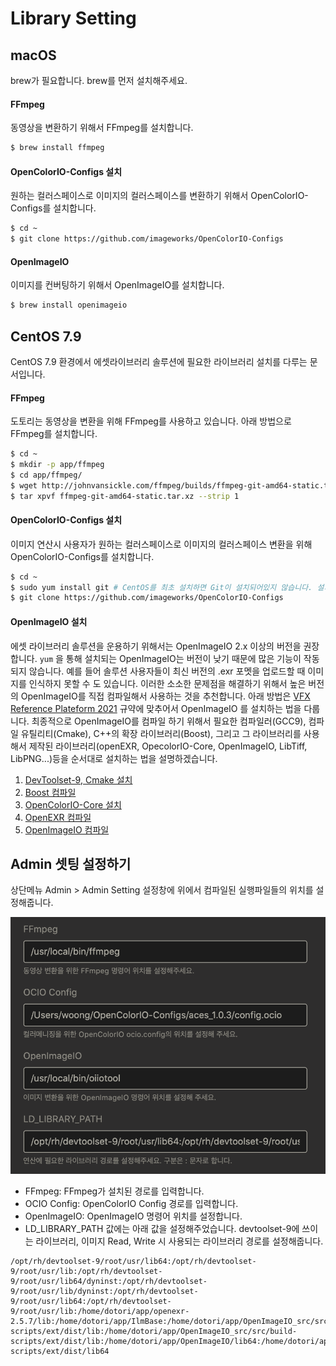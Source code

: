 # Library Setting

## macOS
brew가 필요합니다. brew를 먼저 설치해주세요.

#### FFmpeg
동영상을 변환하기 위해서 FFmpeg를 설치합니다.

```bash
$ brew install ffmpeg
```

#### OpenColorIO-Configs 설치
원하는 컬러스페이스로 이미지의 컬러스페이스를 변환하기 위해서 OpenColorIO-Configs를 설치합니다.

```bash
$ cd ~
$ git clone https://github.com/imageworks/OpenColorIO-Configs
```

#### OpenImageIO
이미지를 컨버팅하기 위해서 OpenImageIO를 설치합니다.

```bash
$ brew install openimageio
```

## CentOS 7.9
CentOS 7.9 환경에서 에셋라이브러리 솔루션에 필요한 라이브러리 설치를 다루는 문서입니다.

#### FFmpeg
도토리는 동영상을 변환을 위해 FFmpeg를 사용하고 있습니다. 아래 방법으로 FFmpeg를 설치합니다.
```bash
$ cd ~
$ mkdir -p app/ffmpeg
$ cd app/ffmpeg/
$ wget http://johnvansickle.com/ffmpeg/builds/ffmpeg-git-amd64-static.tar.xz
$ tar xpvf ffmpeg-git-amd64-static.tar.xz --strip 1
```

#### OpenColorIO-Configs 설치
이미지 연산시 사용자가 원하는 컬러스페이스로 이미지의 컬러스페이스 변환을 위해 OpenColorIO-Configs를 설치합니다.
```bash
$ cd ~
$ sudo yum install git # CentOS를 최초 설치하면 Git이 설치되어있지 않습니다. 설치합니다.
$ git clone https://github.com/imageworks/OpenColorIO-Configs
```

#### OpenImageIO 설치
에셋 라이브러리 솔루션을 운용하기 위해서는 OpenImageIO 2.x 이상의 버전을 권장합니다.
`yum` 을 통해 설치되는 OpenImageIO는 버전이 낮기 때문에 많은 기능이 작동되지 않습니다. 예를 들어 솔루션 사용자들이 최신 버전의 .exr 포멧을 업로드할 때 이미지를 인식하지 못할 수 도 있습니다. 이러한 소소한 문제점을 해결하기 위해서 높은 버전의 OpenImageIO를 직접 컴파일해서 사용하는 것을 추천합니다.
아래 방법은 [VFX Reference Plateform 2021](https://vfxplatform.com) 규약에 맞추어서 OpenImageIO 를 설치하는 법을 다룹니다.
최종적으로 OpenImageIO를 컴파일 하기 위해서 필요한 컴파일러(GCC9), 컴파일 유틸리티(Cmake), C++의 확장 라이브러리(Boost), 그리고 그 라이브러리를 사용해서 제작된 라이브러리(openEXR, OpecolorIO-Core, OpenImageIO, LibTiff, LibPNG...)등을 순서대로 설치하는 법을 설명하겠습니다.

1. [DevToolset-9, Cmake 설치](https://github.com/lazypic/tdcourse/blob/master/docs/cmake.md)
1. [Boost 컴파일](https://github.com/lazypic/tdcourse/blob/master/docs/boost.md)
1. [OpenColorIO-Core 설치](https://github.com/lazypic/tdcourse/blob/master/docs/openimageio.md#opencolorio-core-설치)
1. [OpenEXR 컴파일](https://github.com/lazypic/tdcourse/blob/master/docs/openexr.md#openexr-컴파일하기)
1. [OpenImageIO 컴파일](https://github.com/lazypic/tdcourse/blob/master/docs/openimageio.md#openimageio-컴파일)

## Admin 셋팅 설정하기
상단메뉴 Admin > Admin Setting 설정창에 위에서 컴파일된 실행파일들의 위치를 설정해줍니다.

![adminsetting](./adminsetting.png)

- FFmpeg: FFmpeg가 설치된 경로를 입력합니다.
- OCIO Config: OpenColorIO Config 경로를 입력합니다.
- OpenImageIO: OpenImageIO 명령어 위치를 설정합니다.
- LD_LIBRARY_PATH 값에는 아래 값을 설정해주었습니다. devtoolset-9에 쓰이는 라이브러리, 이미지 Read, Write 시 사용되는 라이브러리 경로를 설정해줍니다.

```
/opt/rh/devtoolset-9/root/usr/lib64:/opt/rh/devtoolset-9/root/usr/lib:/opt/rh/devtoolset-9/root/usr/lib64/dyninst:/opt/rh/devtoolset-9/root/usr/lib/dyninst:/opt/rh/devtoolset-9/root/usr/lib64:/opt/rh/devtoolset-9/root/usr/lib:/home/dotori/app/openexr-2.5.7/lib:/home/dotori/app/IlmBase:/home/dotori/app/OpenImageIO_src/src/build-scripts/ext/dist/lib:/home/dotori/app/OpenImageIO_src/src/build-scripts/ext/dist/lib:/home/dotori/app/OpenImageIO/lib64:/home/dotori/app/OpenImageIO/lib64:/home/dotori/app/OpenImageIO_src/src/build-scripts/ext/dist/lib64
```